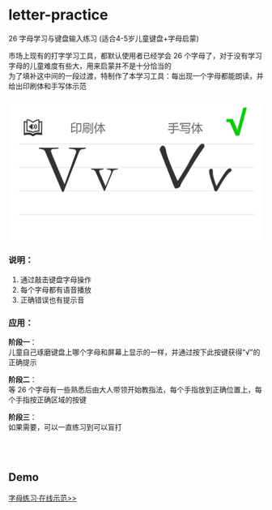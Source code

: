 # letter-practice

26 字母学习与键盘输入练习 (适合4-5岁儿童键盘+字母启蒙)

市场上现有的打字学习工具，都默认使用者已经学会 26 个字母了，对于没有学习字母的儿童难度有些大，用来启蒙并不是十分恰当的  
为了填补这中间的一段过渡，特制作了本学习工具：每出现一个字母都能朗读，并给出印刷体和手写体示范

![](screen.png)

### 说明：

1. 通过敲击键盘字母操作
2. 每个字母都有语音播放
3. 正确错误也有提示音

### 应用：

**阶段一**：  
儿童自己琢磨键盘上哪个字母和屏幕上显示的一样，并通过按下此按键获得“√”的正确提示 

**阶段二**：  
等 26 个字母有一些熟悉后由大人带领开始教指法，每个手指放到正确位置上，每个手指按正确区域的按键

**阶段三**：  
如果需要，可以一直练习到可以盲打

<br>
<br>

## Demo
[字母练习·在线示范>>](http://tevinli.github.io/letter-practice/)
